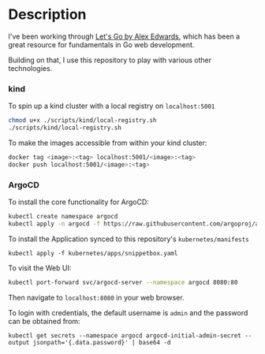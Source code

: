# Description

I've been working through [Let's Go by Alex Edwards](https://lets-go.alexedwards.net/), which has 
been a great resource for fundamentals in Go web development.

Building on that, I use this repository to play with various other technologies.

### kind

To spin up a kind cluster with a local registry on `localhost:5001`

```sh
chmod u+x ./scripts/kind/local-registry.sh
./scripts/kind/local-registry.sh
```

To make the images accessible from within your kind cluster:

```sh
docker tag <image>:<tag> localhost:5001/<image>:<tag>
docker push localhost:5001/<image>:<tag>
```

### ArgoCD

To install the core functionality for ArgoCD:

```sh
kubectl create namespace argocd
kubectl apply -n argocd -f https://raw.githubusercontent.com/argoproj/argo-cd/stable/manifests/install.yaml
```

To install the Application synced to this repository's `kubernetes/manifests`

```
kubectl apply -f kubernetes/apps/snippetbox.yaml
```

To visit the Web UI:

```sh
kubectl port-forward svc/argocd-server --namespace argocd 8080:80
```

Then navigate to `localhost:8080` in your web browser.

To login with credentials, the default username is `admin` and the password can be obtained from:

```
kubectl get secrets --namespace argocd argocd-initial-admin-secret --output jsonpath='{.data.password}' | base64 -d
```

